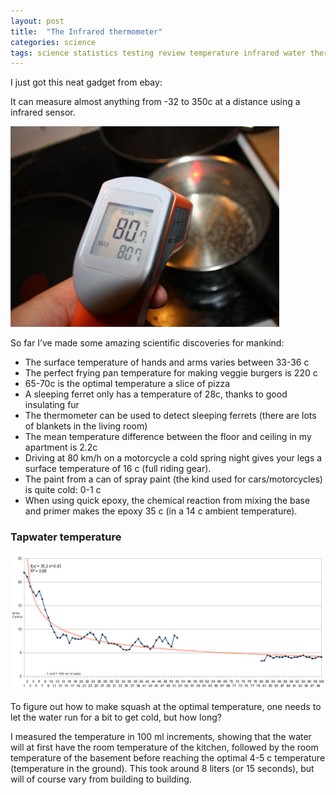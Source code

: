 ```yaml
---
layout: post
title:  "The Infrared thermometer"
categories: science 
tags: science statistics testing review temperature infrared water thermometer waybackmachine
---
```


I just got this neat gadget from ebay:

It can measure almost anything from -32 to 350c at a distance using a infrared sensor.

![Infrared thermometer boiling water](/images/2010-infrared.jpg)

So far I’ve made some amazing scientific discoveries for mankind:

* The surface temperature of hands and arms varies between 33-36 c
* The perfect frying pan temperature for making veggie burgers is 220 c
* 65-70c is the optimal temperature a slice of pizza
* A sleeping ferret only has a temperature of 28c, thanks to good insulating fur
* The thermometer can be used to detect sleeping ferrets (there are lots of blankets in the living room)
* The mean temperature difference between the floor and ceiling in my apartment is 2.2c
* Driving at 80 km/h on a motorcycle a cold spring night gives your legs a surface temperature of 16 c (full riding gear).
* The paint from a can of spray paint (the kind used for cars/motorcycles) is quite cold: 0-1 c
* When using quick epoxy, the chemical reaction from mixing the base and primer makes the epoxy 35 c (in a 14 c ambient temperature).

### Tapwater temperature

![Tapwater temperature](/images/2010-tapwater-temp.jpg)

To figure out how to make squash at the optimal temperature, one needs to let the water run for a bit to get cold, but how long?

I measured the temperature in 100 ml increments, showing that the water will at first have the room temperature of the kitchen, followed by the room temperature of the basement before reaching the optimal 4-5 c temperature (temperature in the ground). This took around 8 liters (or 15 seconds), but will of course vary from building to building.
